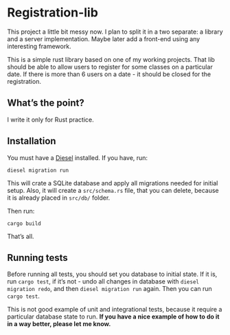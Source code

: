 # Registration-lib
This project a little bit messy now. I plan to split it in a two separate: a library and a server implementation. Maybe later add a front-end using any interesting framework.

This is a simple rust library based on one of my working projects. That lib should be able to allow users to register for some classes on a particular date. If there is more than 6 users on a  date - it should be closed for the registration. 

## What’s the point?
I write it only for Rust practice.

## Installation
You must have a [Diesel](http://diesel.rs) installed. If you have, run:
```
diesel migration run
```
This will crate a SQLite database and apply all migrations needed for initial setup. Also, it will create a `src/schema.rs` file, that you can delete, because it is already placed in `src/db/` folder. 

Then run:
```
cargo build
```
That’s all.

## Running tests
Before running all tests, you should set you database to initial state. If it is, run `cargo test`, if it’s not - undo all changes in database with `diesel migration redo`, and then `diesel migration run` again. Then you can run `cargo test`.

This is not good example of unit and integrational tests, because it require a particular database state to run. **If you have a nice example of how to do it in a way better, please let me know.**
